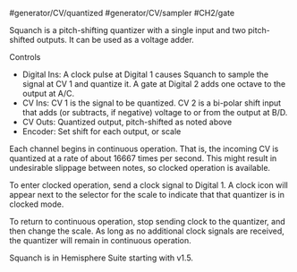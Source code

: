 #generator/CV/quantized #generator/CV/sampler #CH2/gate

Squanch is a pitch-shifting quantizer with a single input and two pitch-shifted outputs. It can be used as a voltage adder.

Controls
* Digital Ins: A clock pulse at Digital 1 causes Squanch to sample the signal at CV 1 and quantize it. A gate at Digital 2 adds one octave to the output at A/C.
* CV Ins: CV 1 is the signal to be quantized. CV 2 is a bi-polar shift input that adds (or subtracts, if negative) voltage to or from the output at B/D.
* CV Outs: Quantized output, pitch-shifted as noted above
* Encoder: Set shift for each output, or scale

Each channel begins in continuous operation. That is, the incoming CV is quantized at a rate of about 16667 times per second. This might result in undesirable slippage between notes, so clocked operation is available.

To enter clocked operation, send a clock signal to Digital 1. A clock icon will appear next to the selector for the scale to indicate that that quantizer is in clocked mode.

To return to continuous operation, stop sending clock to the quantizer, and then change the scale. As long as no additional clock signals are received, the quantizer will remain in continuous operation.

Squanch is in Hemisphere Suite starting with v1.5.